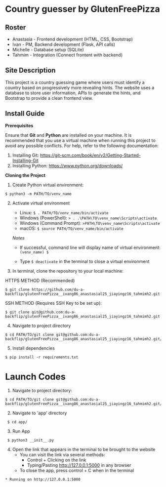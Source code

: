 # Country guesser by GlutenFreePizza

## Roster
- Anastasia - Frontend development (HTML, CSS, Bootstrap)
- Ivan - PM, Backend development (Flask, API calls)
- Michelle - Database setup (SQLite)
- Tahmim - Integration (Connect frontent with backend)

## Site Description

This project is a country guessing game where users must identify a country based on progressively more revealing hints. The website uses a database to store user information, APIs to generate the hints, and Bootstrap to provide a clean frontend view. 

## Install Guide

**Prerequisites**

Ensure that **Git** and **Python** are installed on your machine. It is recommended that you use a virtual machine when running this project to avoid any possible conflicts. For help, refer to the following documentation:
   1. Installing Git: https://git-scm.com/book/en/v2/Getting-Started-Installing-Git 
   2. Installing Python: https://www.python.org/downloads/ 
         

**Cloning the Project**
1. Create Python virtual environment:

```
$ python3 -m PATH/TO/venv_name
```

2. Activate virtual environment 

   - Linux: `$ . PATH/TO/venv_name/bin/activate`
   - Windows (PowerShell): `> . .\PATH\TO\venv_name\Scripts\activate`
   - Windows (Command Prompt): `>PATH\TO\venv_name\Scripts\activate`
   - macOS: `$ source PATH/TO/venv_name/bin/activate`

   *Notes*

   - If successful, command line will display name of virtual environment: `(venv_name) $ `

   - Type `$ deactivate` in the terminal to close a virtual environment 


3. In terminal, clone the repository to your local machine: 

HTTPS METHOD (Recommended)

```
$ git clone https://github.com/du-a-backflip/glutenFreePizza__ivang86_anastasial25_jiayingz16_tahmimh2.git        
```

SSH METHOD (Requires SSH Key to be set up):

```
$ git clone git@github.com:du-a-backflip/glutenFreePizza__ivang86_anastasial25_jiayingz16_tahmimh2.git
```

4. Navigate to project directory

```
$ cd PATH/TO/git clone git@github.com:du-a-backflip/glutenFreePizza__ivang86_anastasial25_jiayingz16_tahmimh2.git/
```

5. Install dependencies

```
$ pip install -r requirements.txt
```
        
# Launch Codes

1. Navigate to project directory:

```
$ cd PATH/TO/git clone git@github.com:du-a-backflip/glutenFreePizza__ivang86_anastasial25_jiayingz16_tahmimh2.git/
```
 
2. Navigate to 'app' directory

```
 $ cd app/
```

3. Run App

```
 $ python3 __init__.py
```
4. Open the link that appears in the terminal to be brought to the website
    - You can visit the link via several methods:
        - Control + Clicking on the link
        - Typing/Pasting http://127.0.0.1:5000 in any browser
    - To close the app, press control + C when in the terminal

```    
* Running on http://127.0.0.1:5000
``` 
